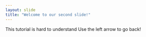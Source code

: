 ```yaml
---
layout: slide
title: "Welcome to our second slide!"
---
```

This tutorial is hard to understand
Use the left arrow to go back!
